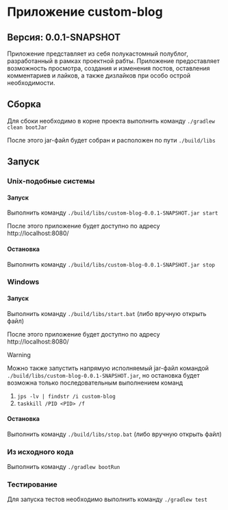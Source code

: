 # Приложение custom-blog 
## Версия: 0.0.1-SNAPSHOT
Приложение представляет из себя полукастомный полублог, разработанный в рамках проектной рабты.
Приложение предоставляет возможность просмотра, создания и изменения постов, оставления комментариев 
и лайков, а также дизлайков при особо острой необходимости.


## Сборка
Для сбоки необходимо в корне проекта выполнить команду    `./gradlew clean bootJar`

После этого jar-файл будет собран и расположен по пути `./build/libs`  

## Запуск
### Unix-подобные системы
#### Запуск
Выполнить команду `./build/libs/custom-blog-0.0.1-SNAPSHOT.jar start`

После этого приложение будет доступно по адресу http://localhost:8080/

#### Остановка
Выполнить команду `./build/libs/custom-blog-0.0.1-SNAPSHOT.jar stop`

### Windows
#### Запуск
Выполнить команду `./build/libs/start.bat` (либо вручную открыть файл)

После этого приложение будет доступно по адресу http://localhost:8080/

> [!WARNING]
> Можно также запустить напрямую исполняемый jar-файл командой `./build/libs/custom-blog-0.0.1-SNAPSHOT.jar`, 
но остановка будет возможна только последовательным выполнением команд 
> 1. `jps -lv | findstr /i custom-blog` 
> 2. `taskkill /PID <PID> /f`

#### Остановка
Выполнить команду `./build/libs/stop.bat` (либо вручную открыть файл)

### Из исходного кода
Выполнить команду `./gradlew bootRun`

### Тестирование
Для запуска тестов необходимо выполнить команду `./gradlew test`